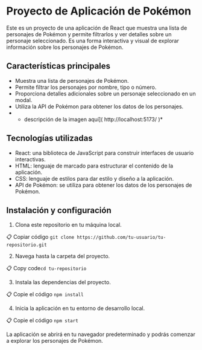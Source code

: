 # Proyecto de Aplicación de Pokémon

Este es un proyecto de una aplicación de React que muestra una lista de personajes de Pokémon y permite filtrarlos y ver detalles sobre un personaje seleccionado. Es una forma interactiva y visual de explorar información sobre los personajes de Pokémon.

## Características principales

-   Muestra una lista de personajes de Pokémon.
-   Permite filtrar los personajes por nombre, tipo o número.
-   Proporciona detalles adicionales sobre un personaje seleccionado en un modal.
-   Utiliza la API de Pokémon para obtener los datos de los personajes.
-   -    descripción de la imagen aquí]( http://localhost:5173/ )*

## Tecnologías utilizadas

-   React: una biblioteca de JavaScript para construir interfaces de usuario interactivas.
-   HTML: lenguaje de marcado para estructurar el contenido de la aplicación.
-   CSS: lenguaje de estilos para dar estilo y diseño a la aplicación.
-   API de Pokémon: se utiliza para obtener los datos de los personajes de Pokémon.

## Instalación y configuración

1.  Clona este repositorio en tu máquina local.

📋 Copiar código ` git clone https://github.com/tu-usuario/tu-repositorio.git ` 

2.  Navega hasta la carpeta del proyecto.

📋 Copy code`cd tu-repositorio` 

3.  Instala las dependencias del proyecto.

📋 Copie el código ` npm install ` 

4.  Inicia la aplicación en tu entorno de desarrollo local.

📋 Copie el código ` npm start ` 

La aplicación se abrirá en tu navegador predeterminado y podrás comenzar a explorar los personajes de Pokémon.



 
 
